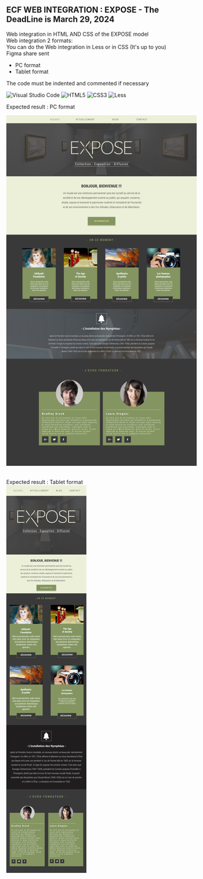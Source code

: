## ECF WEB INTEGRATION : EXPOSE - The DeadLine is March 29, 2024
Web integration in HTML AND CSS of the EXPOSE model<br>
Web integration 2 formats: <br>
You can do the Web integration in Less or in CSS (It's up to you)<br>
Figma share sent

* PC format
* Tablet format

The code must be indented and commented if necessary

![Visual Studio Code](https://img.shields.io/badge/Visual%20Studio%20Code-0078d7.svg?style=for-the-badge&logo=visual-studio-code&logoColor=white) ![HTML5](https://img.shields.io/badge/html5-%23E34F26.svg?style=for-the-badge&logo=html5&logoColor=white) ![CSS3](https://img.shields.io/badge/css3-%231572B6.svg?style=for-the-badge&logo=css3&logoColor=white) ![Less](https://img.shields.io/badge/less-2B4C80?style=for-the-badge&logo=less&logoColor=white)


Expected result : PC format

![Expose](profile/img/expose-pc.jpg)&nbsp;&nbsp;

Expected result : Tablet format <br>
![Expose](profile/img/expose-tablette.jpg)&nbsp;&nbsp;
